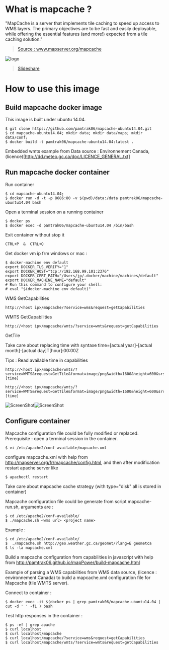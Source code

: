 # What is mapcache ?

"MapCache is a server that implements tile caching to speed up access to WMS layers. The primary objectives are to be fast and easily deployable, while offering the essential features (and more!) expected from a tile caching solution." 

> [Source : www.mapserver.org/mapcache ](http://www.mapserver.org/mapcache/)

![logo](http://www.mapserver.org/_static/banner.png)

> [Slideshare](http://fr.slideshare.net/tbonfort/modgeocache-mapcache-a-fast-tiling-solution-for-the-apache-web-server)

# How to use this image

## Build mapcache docker image

This image is built under ubuntu 14.04.
```
$ git clone https://github.com/pamtrak06/mapcache-ubuntu14.04.git
$ cd mapcache-ubuntu14.04; mkdir data; mkdir data/maps; mkdir data/conf;  
$ docker build -t pamtrak06/mapcache-ubuntu14.04:latest .
```

Embedded wmts example from Data source : Environnement Canada, (licence)[http://dd.meteo.gc.ca/doc/LICENCE_GENERAL.txt]

## Run mapcache docker container

Run container
```
$ cd mapcache-ubuntu14.04;
$ docker run -d -t -p 8686:80 -v $(pwd)/data:/data pamtrak06/mapcache-ubuntu14.04 bash
```

Open a terminal session on a running container
```
$ docker ps
$ docker exec -d pamtrak06/mapcache-ubuntu14.04 /bin/bash
```

Exit container without stop it
```
CTRL+P  &  CTRL+Q
```

Get docker vm ip frm windows or mac : 
```
$ docker-machine env default
export DOCKER_TLS_VERIFY="1"
export DOCKER_HOST="tcp://192.168.99.101:2376"
export DOCKER_CERT_PATH="/Users/jp/.docker/machine/machines/default"
export DOCKER_MACHINE_NAME="default"
# Run this command to configure your shell: 
# eval "$(docker-machine env default)"
```

WMS GetCapabilities
```
http://<host ip>/mapcache/?service=wms&request=getCapabilities
```


WMTS GetCapabilities
```
http://<host ip>/mapcache/wmts/?service=wmts&request=getCapabilities
```

GetTile

Take care about replacing time with syntaxe time=[actual year]-[actual month]-[actual day]T[hour]:00:00Z

Tips : Read available time in capabilities

```
http://<host ip>/mapcache/wmts/?service=WMTS&request=GetTile&format=image/png&width=1600&height=600&srs=EPSG:4326&layer=GDPS.ETA_P0_PRESSURE&TileMatrixSet=WGS84&TileMatrix=0&TileRow=0&TileCol=0&time=[time]

http://<host ip>/mapcache/wmts/?service=WMTS&request=GetTile&format=image/png&width=1600&height=600&srs=EPSG:4326&layer=GDPS.ETA_P0_PRESSURE&TileMatrixSet=WGS84&TileMatrix=0&TileRow=0&TileCol=1&time=[time]
```

![ScreenShot](geometca0.png)![ScreenShot](geometca1.png)

## Configure container
Mapcache configuration file could be fully modified or replaced.
Prerequisite : open a terminal session in the container.

```
$ vi /etc/apache2/conf-available/mapcache.xml
```
configure mapcache.xml with help from http://mapserver.org/fr/mapcache/config.html,
and then after modification restart apache server like
```
$ apachectl restart
```

Take care about mapcache cache strategy (with type="disk" all is stored in container)

Mapcache configuration file could be generate from script mapcache-run.sh, arguments are :
```
$ cd /etc/apache2/conf-available/
$ ./mapcache.sh <wms url> <project name>
```
Example :
```
$ cd /etc/apache2/conf-available/
$  ./mapcache.sh http://geo.weather.gc.ca/geomet/?lang=E geometca
$ ls -la mapcache.xml
```

Build a mapcache configuration from capabilities in javascript with help from http://pamtrak06.github.io/mapPower/build-mapcache.html

Example of parsing a WMS capabilities from WMS data source, (licence : environnement Canada) to build a mapcache.xml configuration file for Mapcache (tile WMTS server).

Connect to container :
```
$ docker exec -it $(docker ps | grep pamtrak06/mapcache-ubuntu14.04 | cut -d ' ' -f1 ) bash
```

Test http responses in the container :
```
$ ps -ef | grep apache
$ curl localhost
$ curl localhost/mapcache
$ curl localhost/mapcache/?service=wms&request=getCapabilities
$ curl localhost/mapcache/wmts/?service=wmts&request=getCapabilities
```
